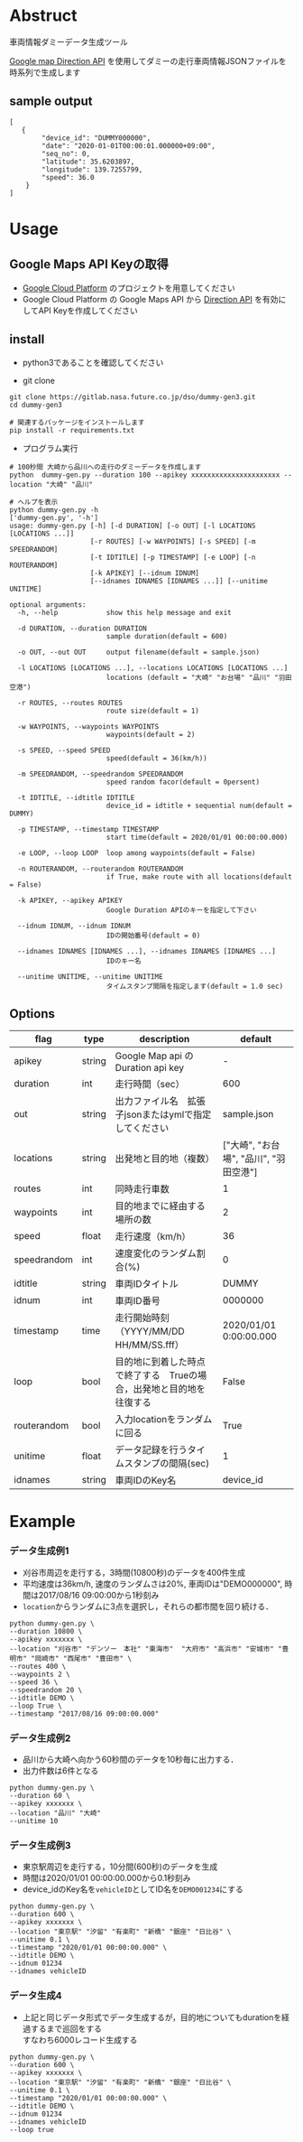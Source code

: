 # Abstruct
車両情報ダミーデータ生成ツール

[Google map Direction API](https://developers.google.com/maps/documentation/directions/start) を使用してダミーの走行車両情報JSONファイルを時系列で生成します


## sample output

```
[
   {
        "device_id": "DUMMY000000",
        "date": "2020-01-01T00:00:01.000000+09:00",
        "seq_no": 0,
        "latitude": 35.6203897,
        "longitude": 139.7255799,
        "speed": 36.0
    }
]
```


# Usage

## Google Maps API Keyの取得

* [Google Cloud Platform](https://console.cloud.google.com/getting-started) のプロジェクトを用意してください
* Google Cloud Platform の Google Maps API から [Direction API](https://developers.google.com/maps/documentation/directions/start) を有効にしてAPI Keyを作成してください


## install

* python3であることを確認してください

* git clone
```
git clone https://gitlab.nasa.future.co.jp/dso/dummy-gen3.git
cd dummy-gen3

# 関連するパッケージをインストールします
pip install -r requirements.txt

```

* プログラム実行

```
# 100秒間 大崎から品川への走行のダミーデータを作成します
python  dummy-gen.py --duration 100 --apikey xxxxxxxxxxxxxxxxxxxxxx --location "大崎" "品川"

# ヘルプを表示
python dummy-gen.py -h
['dummy-gen.py', '-h']
usage: dummy-gen.py [-h] [-d DURATION] [-o OUT] [-l LOCATIONS [LOCATIONS ...]]
                    [-r ROUTES] [-w WAYPOINTS] [-s SPEED] [-m SPEEDRANDOM]
                    [-t IDTITLE] [-p TIMESTAMP] [-e LOOP] [-n ROUTERANDOM]
                    [-k APIKEY] [--idnum IDNUM]
                    [--idnames IDNAMES [IDNAMES ...]] [--unitime UNITIME]

optional arguments:
  -h, --help            show this help message and exit
  
  -d DURATION, --duration DURATION
                        sample duration(default = 600)
  
  -o OUT, --out OUT     output filename(default = sample.json)
  
  -l LOCATIONS [LOCATIONS ...], --locations LOCATIONS [LOCATIONS ...]
                        locations (default = "大崎" "お台場" "品川" "羽田空港")
  
  -r ROUTES, --routes ROUTES
                        route size(default = 1)
  
  -w WAYPOINTS, --waypoints WAYPOINTS
                        waypoints(default = 2)
  
  -s SPEED, --speed SPEED
                        speed(default = 36(km/h))
  
  -m SPEEDRANDOM, --speedrandom SPEEDRANDOM
                        speed random facor(default = 0persent)
  
  -t IDTITLE, --idtitle IDTITLE
                        device_id = idtitle + sequential num(default = DUMMY)
  
  -p TIMESTAMP, --timestamp TIMESTAMP
                        start time(default = 2020/01/01 00:00:00.000)
  
  -e LOOP, --loop LOOP  loop among waypoints(default = False)
  
  -n ROUTERANDOM, --routerandom ROUTERANDOM
                        if True, make route with all locations(default = False)
  
  -k APIKEY, --apikey APIKEY
                        Google Duration APIのキーを指定して下さい
  
  --idnum IDNUM, --idnum IDNUM
                        IDの開始番号(default = 0)
  
  --idnames IDNAMES [IDNAMES ...], --idnames IDNAMES [IDNAMES ...]
                        IDのキー名
  
  --unitime UNITIME, --unitime UNITIME
                        タイムスタンプ間隔を指定します(default = 1.0 sec)
```


## Options
| flag        | type   | description                                                    | default                              |
|-------------|--------|----------------------------------------------------------------|--------------------------------------|
| apikey      | string | Google Map api の Duration api key                             | -                                    |
| duration    | int    | 走行時間（sec）                                                 | 600                                  |
| out         | string | 出力ファイル名　拡張子jsonまたはymlで指定してください              | sample.json                          |
| locations   | string | 出発地と目的地（複数）                                           | ["大崎", "お台場", "品川", "羽田空港"] |
| routes      | int    | 同時走行車数                                                    | 1                                    |
| waypoints   | int    | 目的地までに経由する場所の数                                      | 2                                    |
| speed       | float  | 走行速度（km/h）                                                | 36                                   |
| speedrandom | int    | 速度変化のランダム割合(%)                                        | 0                                    |
| idtitle     | string | 車両IDタイトル                                                  | DUMMY                                |
| idnum       | int    | 車両ID番号                                                      | 0000000                              |
| timestamp   | time   | 走行開始時刻（YYYY/MM/DD HH/MM/SS.fff）                          | 2020/01/01 0:00:00.000               |
| loop        | bool   | 目的地に到着した時点で終了する　Trueの場合，出発地と目的地を往復する | False                                |
| routerandom | bool   | 入力locationをランダムに回る                                     | True                                 |
| unitime     | float  | データ記録を行うタイムスタンプの間隔(sec)                         | 1                                    |
| idnames     | string | 車両IDのKey名                                                   | device_id                            |

# Example

### データ生成例1
 
- 刈谷市周辺を走行する，3時間(10800秒)のデータを400件生成
- 平均速度は36km/h, 速度のランダムさは20%, 車両IDは"DEMO000000", 時間は2017/08/16 09:00:00から1秒刻み
- `location`からランダムに3点を選択し，それらの都市間を回り続ける．

```
python dummy-gen.py \
--duration 10800 \
--apikey xxxxxxx \
--location "刈谷市" "デンソー　本社" "東海市"  "大府市" "高浜市" "安城市" "豊明市" "岡崎市" "西尾市" "豊田市" \
--routes 400 \
--waypoints 2 \
--speed 36 \
--speedrandom 20 \
--idtitle DEMO \
--loop True \
--timestamp "2017/08/16 09:00:00.000"
```


### データ生成例2

- 品川から大崎へ向かう60秒間のデータを10秒毎に出力する． 
- 出力件数は6件となる
```
python dummy-gen.py \
--duration 60 \
--apikey xxxxxxx \
--location "品川" "大崎"
--unitime 10
```


### データ生成例3
 
- 東京駅周辺を走行する，10分間(600秒)のデータを生成
- 時間は2020/01/01 00:00:00.000から0.1秒刻み
- device_idのKey名を`vehicleID`としてID名を`DEMO001234`にする

```
python dummy-gen.py \
--duration 600 \
--apikey xxxxxxx \
--location "東京駅" "汐留" "有楽町" "新橋" "銀座" "日比谷" \
--unitime 0.1 \
--timestamp "2020/01/01 00:00:00.000" \
--idtitle DEMO \
--idnum 01234
--idnames vehicleID
```

### データ生成4
 
- 上記と同じデータ形式でデータ生成するが，目的地についてもdurationを経過するまで巡回をする  
  すなわち6000レコード生成する

```
python dummy-gen.py \
--duration 600 \
--apikey xxxxxxx \
--location "東京駅" "汐留" "有楽町" "新橋" "銀座" "日比谷" \
--unitime 0.1 \
--timestamp "2020/01/01 00:00:00.000" \
--idtitle DEMO \
--idnum 01234
--idnames vehicleID
--loop true
```
